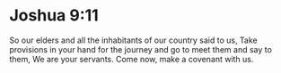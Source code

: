 # Joshua 9:11

So our elders and all the inhabitants of our country said to us, Take provisions in your hand for the journey and go to meet them and say to them, We are your servants. Come now, make a covenant with us.
